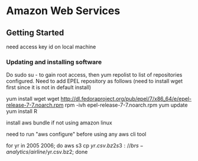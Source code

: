 # Amazon Web Services

## Getting Started

need access key id on local machine

### Updating and installing software

Do sudo su - to gain root access, then yum repolist to list of repositories configured. Need to add EPEL repository as follows (need to install wget first since it is not in default install)

yum install wget
wget http://dl.fedoraproject.org/pub/epel/7/x86_64/e/epel-release-7-7.noarch.rpm
rpm -ivh epel-release-7-7.noarch.rpm
yum update
yum install R




install aws bundle if not using amazon linux

need to run "aws configure" before using any aws cli tool

for yr in 2005 2006; do aws s3 cp $yr.csv.bz2 s3://brs-analytics/airline/$yr.csv.bz2; done

